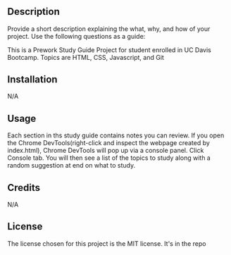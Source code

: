 # <Prework Study Guide Webpage>

## Description

Provide a short description explaining the what, why, and how of your project. Use the following questions as a guide:

This is a Prework Study Guide Project for student enrolled in UC Davis Bootcamp. Topics are HTML, CSS, Javascript, and Git

## Installation

N/A

## Usage

Each section in ths study guide contains notes you can review. If you open the Chrome DevTools(right-click and inspect the webpage created by index.html), Chrome DevTools will pop up via a console panel. Click Console tab. You will then see a list of the topics to study along with a random suggestion at end on what to study.

## Credits

N/A

## License

The license chosen for this project is the MIT license. It's in the repo